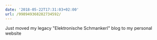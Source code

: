 ```yaml
---
date: '2018-05-22T17:31:03+02:00'
url: /998949368282734592/
---
```

Just moved my legacy "Elektronische Schmankerl" blog to my personal website
